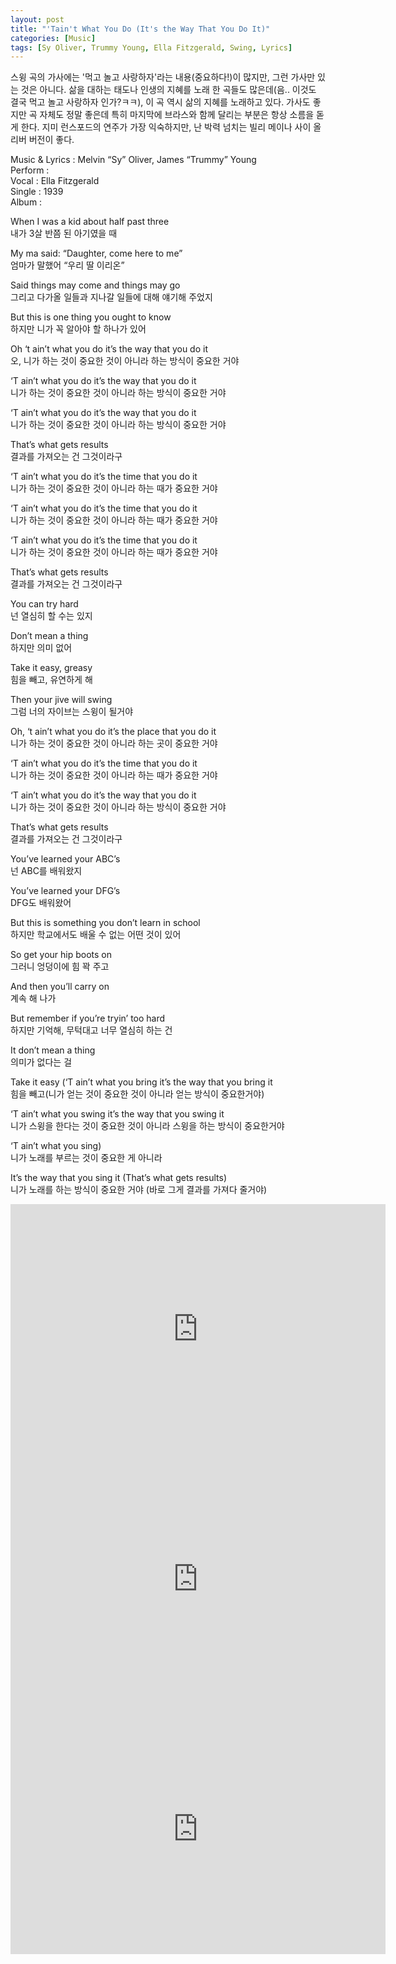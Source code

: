```yaml
---
layout: post
title: "'Tain't What You Do (It's the Way That You Do It)"
categories: [Music]
tags: [Sy Oliver, Trummy Young, Ella Fitzgerald, Swing, Lyrics]
---
```


스윙 곡의 가사에는 '먹고 놀고 사랑하자'라는 내용(중요하다!)이 많지만, 그런 가사만 있는 것은 아니다. 삶을 대하는 태도나 인생의 지혜를 노래 한 곡들도 많은데(음.. 이것도 결국 먹고 놀고 사랑하자 인가?ㅋㅋ), 이 곡 역시 삶의 지혜를 노래하고 있다. 가사도 좋지만 곡 자체도 정말 좋은데 특히 마지막에 브라스와 함께 달리는 부분은 항상 소름을 돋게 한다. 지미 런스포드의 연주가 가장 익숙하지만, 난 박력 넘치는 빌리 메이나 사이 올리버 버전이 좋다.

Music & Lyrics : Melvin “Sy” Oliver, James “Trummy” Young  
Perform :   
Vocal : Ella Fitzgerald  
Single : 1939  
Album :  

When I was a kid about half past three  
내가 3살 반쯤 된 아기였을 때  

My ma said: “Daughter, come here to me”  
엄마가 말했어 “우리 딸 이리온”  

Said things may come and things may go  
그리고 다가올 일들과 지나갈 일들에 대해 얘기해 주었지  

But this is one thing you ought to know  
하지만 니가 꼭 알아야 할 하나가 있어  

Oh ‘t ain’t what you do it’s the way that you do it  
오, 니가 하는 것이 중요한 것이 아니라 하는 방식이 중요한 거야  

‘T ain’t what you do it’s the way that you do it  
니가 하는 것이 중요한 것이 아니라 하는 방식이 중요한 거야  

‘T ain’t what you do it’s the way that you do it  
니가 하는 것이 중요한 것이 아니라 하는 방식이 중요한 거야  

That’s what gets results  
결과를 가져오는 건 그것이라구  

‘T ain’t what you do it’s the time that you do it  
니가 하는 것이 중요한 것이 아니라 하는 때가 중요한 거야  

‘T ain’t what you do it’s the time that you do it  
니가 하는 것이 중요한 것이 아니라 하는 때가 중요한 거야  

‘T ain’t what you do it’s the time that you do it  
니가 하는 것이 중요한 것이 아니라 하는 때가 중요한 거야  

That’s what gets results  
결과를 가져오는 건 그것이라구  

You can try hard  
넌 열심히 할 수는 있지  

Don’t mean a thing  
하지만 의미 없어  

Take it easy, greasy  
힘을 빼고, 유연하게 해  

Then your jive will swing  
그럼 너의 자이브는 스윙이 될거야  

Oh, ‘t ain’t what you do it’s the place that you do it  
니가 하는 것이 중요한 것이 아니라 하는 곳이 중요한 거야  

‘T ain’t what you do it’s the time that you do it  
니가 하는 것이 중요한 것이 아니라 하는 때가 중요한 거야  

‘T ain’t what you do it’s the way that you do it  
니가 하는 것이 중요한 것이 아니라 하는 방식이 중요한 거야  

That’s what gets results  
결과를 가져오는 건 그것이라구  

You’ve learned your ABC’s  
넌 ABC를 배워왔지  

You’ve learned your DFG’s  
DFG도 배워왔어  

But this is something you don’t learn in school  
하지만 학교에서도 배울 수 없는 어떤 것이 있어  

So get your hip boots on  
그러니 엉덩이에 힘 꽉 주고  

And then you’ll carry on  
계속 해 나가  

But remember if you’re tryin’ too hard  
하지만 기억해, 무턱대고 너무 열심히 하는 건  

It don’t mean a thing  
의미가 없다는 걸  

Take it easy (‘T ain’t what you bring it’s the way that you bring it  
힘을 빼고(니가 얻는 것이 중요한 것이 아니라 얻는 방식이 중요한거야)  

‘T ain’t what you swing it’s the way that you swing it  
니가 스윙을 한다는 것이 중요한 것이 아니라 스윙을 하는 방식이 중요한거야  

‘T ain’t what you sing)  
니가 노래를 부르는 것이 중요한 게 아니라  

It’s the way that you sing it (That’s what gets results)  
니가 노래를 하는 방식이 중요한 거야 (바로 그게 결과를 가져다 줄거야)  

<iframe width="600" height="400" src="https://www.youtube.com/embed/1SkoD2CIakQ" title="YouTube video player" frameborder="0" allow="accelerometer; autoplay; clipboard-write; encrypted-media; gyroscope; picture-in-picture" allowfullscreen></iframe>

<iframe width="600" height="400" src="https://www.youtube.com/embed/mVZYM7fXNiw" title="YouTube video player" frameborder="0" allow="accelerometer; autoplay; clipboard-write; encrypted-media; gyroscope; picture-in-picture" allowfullscreen></iframe>

<iframe width="600" height="400" src="https://www.youtube.com/embed/xJ3am1qB2xA" title="YouTube video player" frameborder="0" allow="accelerometer; autoplay; clipboard-write; encrypted-media; gyroscope; picture-in-picture" allowfullscreen></iframe>